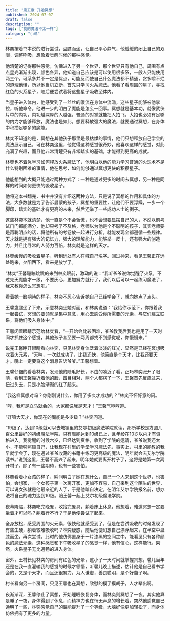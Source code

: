 ```yaml
---
title: "第五章 开始冥想"
published: 2024-07-07
draft: false
description: ""
tags: ["我的魔法不太一样"]
category: "小说"
---
```


林奕按着书本说的进行尝试，盘膝而坐，让自己平心静气，他缓缓的闭上自己的双眼，调整呼吸，想象着觉醒时候的那种感觉。

他清楚的记得那种感觉，仿佛进入了另一个世界，那个世界只有他自己，周围有点点星光渐渐出现，颜色各异，他知道自己应该是可以使用很多系，一般人只能使用两三个，可系多并不一定是优点，可能反而使自己什么魔法都不精通，贪多嚼不烂的道理他懂，所以他当机立断，首先只学习火系魔法。他看了看周围的星子，寻找红色的火系星子，随后便尝试着将这些星子吸收至体内。

当星子进入体内，他感受到了一丝丝的暖流在身体中流淌，这些星子能够被他掌控，听他命令。他进一步的明白了魔能是怎么一回事。冥想就是基本功，就像武侠片中的内功，内功越深厚的人越强，普通的对掌就能把人拍飞，大招也必须有足够的内力才能够释放，魔法也是如此。想要释放强大的魔法，就要通过冥想，在身体中积攒足够多的魔能。

林奕不知道的是，冥想在其他孩子那里是最枯燥的事情，他们只想释放自己学会的魔法展示自己，可在林奕这里，他觉得这种感觉很奇妙，他喜欢这样的感觉，对此充满了兴趣，而且他非常清楚只有非常踏实的基础，才能得到更高的成就。

林奕也不着急学习如何释放火系魔法了，他明白以他的能力学习普通的火球术不是什么特别困难的事情，他在思考，如何能够通过冥想更快的积攒星子。

他能想到的大概只能通过两种方式了：一种是通过更多的时间去冥想，另一种是同样的时间如何更快的吸收星子。

他将这本书翻完，书中并没有介绍这两种方法，只是说了冥想的作用和具体的方法，大多数就是为了告诉启蒙的孩子，冥想的重要性，让他们不要浮躁，一步一个脚印，踏实的基础才有更高的未来，然后还举了一些成功人士的例子。

这些林奕本就清楚，他一直是个不会骄傲，也不会想要显摆自己的人，不然以前考试门门都能满分，他却只考了不及格，老师以为他是个不聪明的孩子，其实老师要是再聪明点的话，将他所有的考卷放一起进行分析，就能发现全都遵循一些规律。天才就是拥有强大的记忆力，强大的理解能力，能够举一反十，还有强大的创造力，并且比寻常的人努力百倍，林奕就是这样的天才。

林奕缓慢的吸收着星子，听到远处有人在喊自己名字。回过神来，看见王馨正在远处跑来，夕阳西下，看来是放学了。

“林奕”王馨蹦蹦跳跳的来到林奕跟前，激动的说：“我听爷爷说你觉醒了火系，不过先天魔能才一级，不要灰心，更加努力就行了，我们以后可以一起练习魔法了，我来教你怎么冥想吧。”

看着她一脸期待的样子，林奕不忍心告诉她自己已经学会了，就向她点了点头。

王馨盘腿坐了下来，示意林奕坐她对面，和林奕说道：“我给你示范下，你跟着我一起尝试，冥想的要领就是集中意念，用心去感受你所需要的元素，与它们建立联系，将他们吸入身体中。”

王馨闭着眼睛示范给林奕看，“一开始会比较困难，爷爷教我后我也是用了一天时间才抓住这个感觉，其他孩子甚至要一两周都找不到感觉呢，你慢慢来。”

说完王馨睁开眼睛看向林奕，只见林奕身体泛着淡淡的红光，显然是已经在冥想吸收着火元素，“天呐，一次就成功了，比我还快，他简直是个天才，比我还要天才。晚上一定要将这个消息告诉爷爷。”王馨想着。

王馨仔细的看着林奕，发现他的睫毛好长，不由的凑近了看，正巧林奕张开了眼睛，看到王馨靠近着他的脸，四目相对，两个人都楞了一下，王馨首先反应过来，扭过头去，只是小脸渐渐的红了起来。

“我这样冥想对吗？你刚刚说什么，你用了多久才成功的？”林奕不怀好意的问。

“哼，我可是立马就会的，大家都说我是天才！”王馨气哼哼道。

“好嘛大天才，你现在的魔能是多少级？”林奕问道。

“19级了，达到10级就可以去城镇里的艾尔初级魔法学院就读，那所学校是方圆几百公里最好的初级魔法学院，只有魔能达到10级已上，且年龄在10岁以内才有资格进入。我觉醒的时候六岁，已经达到资格，收到了学院的邀请，爷爷说我还太小，不能够照顾自己，让我现在村里的学堂学习魔法先，事实上，村里的能教的我早就学会了，现在通过爷爷收藏的书籍中练习更高级的魔法，明年就会去艾尔学院读书。”说到这里，王馨不高兴了起来，明年她就要离开村子了，这将是她第一次离开村子。除了有一些期待，也有一些害怕。

林奕看着小女孩的样子，瞬间明白了她在想什么，自己一个人来到这个世界，也害怕，会想家，一个女孩子第一次离开家，更加不容易，自己来到这个陌生的世界，可以说女孩就是他最亲近的人了，于是他暗自决定，在明年艾尔学院报名前，想办法将自己的魂力达到10级。陪王馨一起上艾尔初级魔法学院。

夜幕降临，林奕吃完晚餐，收拾完餐具，躺着床上休息，他想着，难道冥想一定要坐着才可以吗？躺着行不行？于是他便尝试了起来。

全身放松，感受周围的火元素，很快他就感受到了，但是在尝试吸收的时候发现了有些生硬，躺着较难吸收吗？林奕疑惑，随后他便幻想自己漂浮起来，在半空中盘膝而坐，再次尝试。此时的他仿佛置身于一片漆黑的空间之中，能看见只有各种颜色的魔法元素，这种感觉和下午吸收星子的感觉一样，他有信心，这样能行。果然，火系星子无比通畅的进入身体。

窗外，王村长见林奕的房间有红色的光晕，这小子一天时间就掌握冥想，馨儿当年还是在我一直灌输我的感觉的时候才领悟，听馨儿晚上描述，估计他是自己看书学会的，又是个天才，而且还很努力，为人谦虚，善良聪明，是个好苗子啊。

村长看向另一个房间，只见王馨也在冥想，欣慰的摸了摸胡子，人才辈出啊。

夜渐渐深，王馨停止了冥想，开始睡眠恢复身体，而林奕则冥想了一夜。其实他算是睡了一夜，身体得到了休息，而精神力也在悄无声息的增长着。突然他感觉自已通明了一些，林奕感觉自己的魔能提升了一个等级，大脑好像更加轻松了，而身体仿佛拥有了更多的力量。